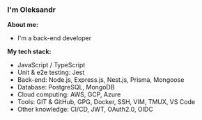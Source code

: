 ### I'm Oleksandr

**About me:**

- I'm a back-end developer

**My tech stack:**

- JavaScript / TypeScript
- Unit & e2e testing: Jest
- Back-end: Node.js, Express.js, Nest.js, Prisma, Mongoose
- Database: PostgreSQL, MongoDB
- Cloud computing: AWS, GCP, Azure
- Tools: GIT & GitHub, GPG, Docker, SSH, VIM, TMUX, VS Code
- Other knowledge: CI/CD, JWT, OAuth2.0, OIDC
